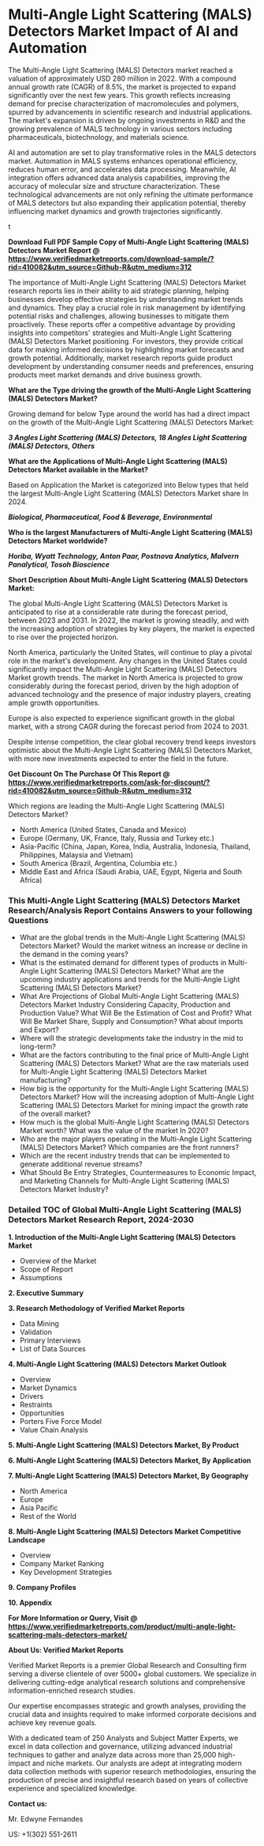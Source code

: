 <meta name="title" content="Global Multi-Angle Light Scattering (MALS) Detectors Market Impact of AI and Automation"><meta name="description" content="The Multi-Angle Light Scattering (MALS) Detectors market reached a valuation of approximately USD 280 million in 2022. With a compound annual growth rate (CAGR) of 8.5"><meta name="title" content="Multi-Angle Light Scattering (MALS) Detectors Market Size, Share, Scope, Trends, Growth, Opportunities, Analysis, Forecast"><h1>Multi-Angle Light Scattering (MALS) Detectors Market Impact of AI and Automation</h1><p>The Multi-Angle Light Scattering (MALS) Detectors market reached a valuation of approximately USD 280 million in 2022. With a compound annual growth rate (CAGR) of 8.5%, the market is projected to expand significantly over the next few years. This growth reflects increasing demand for precise characterization of macromolecules and polymers, spurred by advancements in scientific research and industrial applications. The market's expansion is driven by ongoing investments in R&D and the growing prevalence of MALS technology in various sectors including pharmaceuticals, biotechnology, and materials science.</p><p>AI and automation are set to play transformative roles in the MALS detectors market. Automation in MALS systems enhances operational efficiency, reduces human error, and accelerates data processing. Meanwhile, AI integration offers advanced data analysis capabilities, improving the accuracy of molecular size and structure characterization. These technological advancements are not only refining the ultimate performance of MALS detectors but also expanding their application potential, thereby influencing market dynamics and growth trajectories significantly.</p>t</p><p id="" class=""><strong>Download Full PDF Sample Copy of Multi-Angle Light Scattering (MALS) Detectors Market Report @ <a href="https://www.verifiedmarketreports.com/download-sample/?rid=410082&utm_source=Github-R&utm_medium=312" target="_blank">https://www.verifiedmarketreports.com/download-sample/?rid=410082&utm_source=Github-R&utm_medium=312</a></strong></p><p>The importance of&nbsp;Multi-Angle Light Scattering (MALS) Detectors Market research reports lies in their ability to aid strategic planning, helping businesses develop effective strategies by understanding market trends and dynamics. They play a crucial role in risk management by identifying potential risks and challenges, allowing businesses to mitigate them proactively. These reports offer a competitive advantage by providing insights into competitors' strategies and Multi-Angle Light Scattering (MALS) Detectors Market positioning. For investors, they provide critical data for making informed decisions by highlighting market forecasts and growth potential. Additionally, market research reports guide product development by understanding consumer needs and preferences, ensuring products meet market demands and drive business growth.</p><p><strong>What are the&nbsp;Type driving the growth of the Multi-Angle Light Scattering (MALS) Detectors Market?</strong></p><p id="" class="">Growing demand for below Type around the world has had a direct impact on the growth of the Multi-Angle Light Scattering (MALS) Detectors Market:</p><em><strong>3 Angles Light Scattering (MALS) Detectors, 18 Angles Light Scattering (MALS) Detectors, Others</strong></em></p><strong>What are the&nbsp;Applications&nbsp;of Multi-Angle Light Scattering (MALS) Detectors Market available in the Market?</strong></p><p id="" class="">Based on Application the Market is categorized into Below types that held the largest Multi-Angle Light Scattering (MALS) Detectors Market share In 2024.</p><em><strong>Biological, Pharmaceutical, Food & Beverage, Environmental</strong></em></p><strong>Who is the largest Manufacturers of Multi-Angle Light Scattering (MALS) Detectors Market worldwide?</strong></p><p><em><strong>Horiba, Wyatt Technology, Anton Paar, Postnova Analytics, Malvern Panalytical, Tosoh Bioscience</strong></em></p><p id="" class=""><strong>Short Description About Multi-Angle Light Scattering (MALS) Detectors Market:</strong></p><p>The global Multi-Angle Light Scattering (MALS) Detectors Market is anticipated to rise at a considerable rate during the forecast period, between 2023 and 2031. In 2022, the market is growing steadily, and with the increasing adoption of strategies by key players, the market is expected to rise over the projected horizon.</p><p>North America, particularly the United States, will continue to play a pivotal role in the market's development. Any changes in the United States could significantly impact the Multi-Angle Light Scattering (MALS) Detectors Market growth trends. The market in North America is projected to grow considerably during the forecast period, driven by the high adoption of advanced technology and the presence of major industry players, creating ample growth opportunities.</p><p>Europe is also expected to experience significant growth in the global market, with a strong CAGR during the forecast period from 2024 to 2031.</p><p>Despite intense competition, the clear global recovery trend keeps investors optimistic about the Multi-Angle Light Scattering (MALS) Detectors Market, with more new investments expected to enter the field in the future.</p><p id="" class=""><strong>Get Discount On The Purchase Of This Report @ <a href="https://www.verifiedmarketreports.com/ask-for-discount/?rid=410082&utm_source=Github-R&utm_medium=312" target="_blank">https://www.verifiedmarketreports.com/ask-for-discount/?rid=410082&utm_source=Github-R&utm_medium=312</a></strong></p>Which regions are leading the Multi-Angle Light Scattering (MALS) Detectors Market?</p><ul><li>North America (United States, Canada and Mexico)</li><li>Europe (Germany, UK, France, Italy, Russia and Turkey etc.)</li><li>Asia-Pacific (China, Japan, Korea, India, Australia, Indonesia, Thailand, Philippines, Malaysia and Vietnam)</li><li>South America (Brazil, Argentina, Columbia etc.)</li><li>Middle East and Africa (Saudi Arabia, UAE, Egypt, Nigeria and South Africa)</li></ul><h3 id="" class="">This Multi-Angle Light Scattering (MALS) Detectors Market Research/Analysis Report Contains Answers to your following Questions</h3><ul><li>What are the global trends in the Multi-Angle Light Scattering (MALS) Detectors Market? Would the market witness an increase or decline in the demand in the coming years?</li><li>What is the estimated demand for different types of products in Multi-Angle Light Scattering (MALS) Detectors Market? What are the upcoming industry applications and trends for the Multi-Angle Light Scattering (MALS) Detectors Market?</li><li>What Are Projections of Global Multi-Angle Light Scattering (MALS) Detectors Market Industry Considering Capacity, Production and Production Value? What Will Be the Estimation of Cost and Profit? What Will Be Market Share, Supply and Consumption? What about imports and Export?</li><li>Where will the strategic developments take the industry in the mid to long-term?</li><li>What are the factors contributing to the final price of Multi-Angle Light Scattering (MALS) Detectors Market? What are the raw materials used for Multi-Angle Light Scattering (MALS) Detectors Market manufacturing?</li><li>How big is the opportunity for the Multi-Angle Light Scattering (MALS) Detectors Market? How will the increasing adoption of Multi-Angle Light Scattering (MALS) Detectors Market for mining impact the growth rate of the overall market?</li><li>How much is the global Multi-Angle Light Scattering (MALS) Detectors Market worth? What was the value of the market In 2020?</li><li>Who are the major players operating in the Multi-Angle Light Scattering (MALS) Detectors Market? Which companies are the front runners?</li><li>Which are the recent industry trends that can be implemented to generate additional revenue streams?</li><li>What Should Be Entry Strategies, Countermeasures to Economic Impact, and Marketing Channels for Multi-Angle Light Scattering (MALS) Detectors Market Industry?</li></ul><h3 id="" class="">Detailed TOC of Global Multi-Angle Light Scattering (MALS) Detectors Market Research Report, 2024-2030</h3><p id="" class=""><strong>1. Introduction of the Multi-Angle Light Scattering (MALS) Detectors Market</strong></p><ul><li>Overview of the Market</li><li>Scope of Report</li><li>Assumptions</li></ul><p id="" class=""><strong>2. Executive Summary</strong></p><p id="" class=""><strong>3. Research Methodology of Verified Market Reports</strong></p><ul><li>Data Mining</li><li>Validation</li><li>Primary Interviews</li><li>List of Data Sources</li></ul><p id="" class=""><strong>4. Multi-Angle Light Scattering (MALS) Detectors Market Outlook</strong></p><ul><li>Overview</li><li>Market Dynamics</li><li>Drivers</li><li>Restraints</li><li>Opportunities</li><li>Porters Five Force Model</li><li>Value Chain Analysis</li></ul><p id="" class=""><strong>5. Multi-Angle Light Scattering (MALS) Detectors Market, By Product</strong></p><p id="" class=""><strong>6. Multi-Angle Light Scattering (MALS) Detectors Market, By Application</strong></p><p id="" class=""><strong>7. Multi-Angle Light Scattering (MALS) Detectors Market, By Geography</strong></p><ul><li>North America</li><li>Europe</li><li>Asia Pacific</li><li>Rest of the World</li></ul><p id="" class=""><strong>8. Multi-Angle Light Scattering (MALS) Detectors Market Competitive Landscape</strong></p><ul><li>Overview</li><li>Company Market Ranking</li><li>Key Development Strategies</li></ul><p id="" class=""><strong>9. Company Profiles</strong></p><p id="" class=""><strong>10. Appendix</strong></p><p id="" class=""><strong>For More Information or Query, Visit @ <a href="https://www.verifiedmarketreports.com/product/multi-angle-light-scattering-mals-detectors-market/" target="_blank">https://www.verifiedmarketreports.com/product/multi-angle-light-scattering-mals-detectors-market/</a></strong></p><p id="" class=""><strong>About Us: Verified Market Reports</strong></p><p id="" class="">Verified Market Reports is a premier Global Research and Consulting firm serving a diverse clientele of over 5000+ global customers. We specialize in delivering cutting-edge analytical research solutions and comprehensive information-enriched research studies.</p><p id="" class="">Our expertise encompasses strategic and growth analyses, providing the crucial data and insights required to make informed corporate decisions and achieve key revenue goals.</p><p id="" class="">With a dedicated team of 250 Analysts and Subject Matter Experts, we excel in data collection and governance, utilizing advanced industrial techniques to gather and analyze data across more than 25,000 high-impact and niche markets. Our analysts are adept at integrating modern data collection methods with superior research methodologies, ensuring the production of precise and insightful research based on years of collective experience and specialized knowledge.</p><p id="" class=""><strong>Contact us:</strong></p><p id="" class="">Mr. Edwyne Fernandes</p><p id="" class="">US: +1(302) 551-2611</p>
